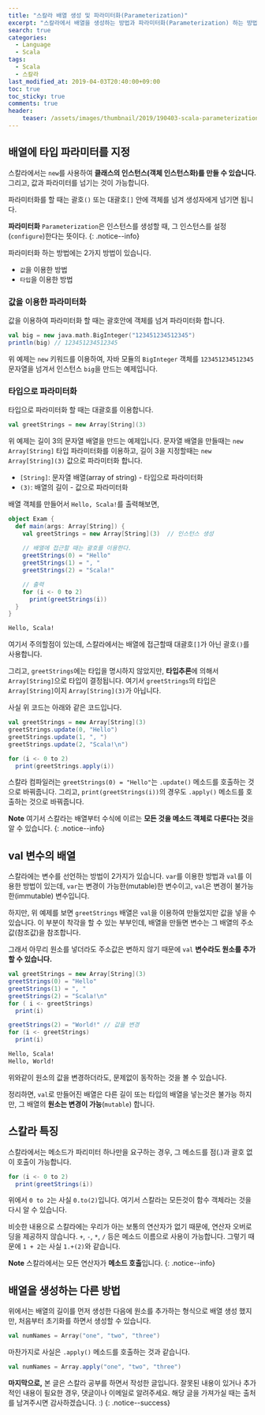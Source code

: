 ```yaml
---
title: "스칼라 배열 생성 및 파라미터화(Parameterization)"
excerpt: "스칼라에서 배열을 생성하는 방법과 파라미터화(Parameterization) 하는 방법을 소개하고, val로 만들어진 배열에 대해 소개합니다."
search: true
categories: 
  - Language
  - Scala
tags: 
  - Scala
  - 스칼라
last_modified_at: 2019-04-03T20:40:00+09:00
toc: true
toc_sticky: true
comments: true
header:
    teaser: /assets/images/thumbnail/2019/190403-scala-parameterization.png
---
```


## 배열에 타입 파라미터를 지정

스칼라에서는 `new`를 사용하여 **클래스의 인스턴스(객체 인스턴스화)를 만들 수 있습니다.** 그리고, 값과 파라미터를 넘기는 것이 가능합니다.  

파라미터화를 할 때는 괄호`()` 또는 대괄호`[]` 안에 객체를 넘겨 생성자에게 넘기면 됩니다.


<i class="fas fa-feather-alt"></i> **파라미터화** `Parameterization`은 인스턴스를 생성할 때, 그 인스턴스를 설정(`configure`)한다는 뜻이다.
{: .notice--info}

파라미터화 하는 방법에는 2가지 방법이 있습니다.

- `값`을 이용한 방법
- `타입`을 이용한 방법


### 값을 이용한 파라미터화

값을 이용하여 파라미터화 할 때는 괄호안에 객체를 넘겨 파라미터화 합니다.

```scala
val big = new java.math.BigInteger("123451234512345")
println(big) // 123451234512345
```

위 예제는 `new` 키워드를 이용하여, 자바 모듈의 `BigInteger` 객체를 `123451234512345` 문자열을 넘겨서 인스턴스 `big`을 만드는 예제입니다.  


### 타입으로 파라미터화

타입으로 파라미터화 할 때는 대괄호를 이용합니다.

```scala
val greetStrings = new Array[String](3)
```

위 예제는 길이 3의 문자열 배열을 만드는 예제입니다. 문자열 배열을 만들때는 `new Array[String]` 타입 파라미터화를 이용하고, 길이 3을 지정할때는 `new Array[String](3)` 값으로 파라미터화 합니다.  

- `[String]`: 문자열 배열(array of string) - 타입으로 파라미터화
- `(3)`: 배열의 길이 - 값으로 파라미터화

배열 객체를 만들어서 `Hello, Scala!`를 출력해보면,

```scala
object Exam {
  def main(args: Array[String]) {
    val greetStrings = new Array[String](3)  // 인스턴스 생성
    
    // 배열에 접근할 때는 괄호를 이용한다.
    greetStrings(0) = "Hello"
    greetStrings(1) = ", "
    greetStrings(2) = "Scala!"

    // 출력
    for (i <- 0 to 2)
      print(greetStrings(i))
  }
}
```

```bash
Hello, Scala!
```

여기서 주의할점이 있는데, 스칼라에서는 배열에 접근할때 대괄호`[]`가 아닌 괄호`()`를 사용합니다.  

그리고, `greetStrings`에는 타입을 명시하지 않았지만, **타입추론**에 의해서 `Array[String]`으로 타입이 결정됩니다. 여기서 `greetStrings`의 타입은 `Array[String]`이지 `Array[String](3)`가 아닙니다.  

사실 위 코드는 아래와 같은 코드입니다.

```scala
val greetStrings = new Array[String](3)
greetStrings.update(0, "Hello")
greetStrings.update(1, ", ")
greetStrings.update(2, "Scala!\n")

for (i <- 0 to 2)
  print(greetStrings.apply(i))
```

스칼라 컴파일러는 `greetStrings(0) = "Hello"`는 `.update()` 메소드를 호출하는 것으로 바꿔줍니다. 그리고, `print(greetStrings(i))`의 경우도 `.apply()` 메소드를 호출하는 것으로 바꿔줍니다.  

<i class="fas fa-feather-alt"></i> **Note** 여기서 스칼라는 배열부터 수식에 이르는 **모든 것을 메소드 객체로 다룬다는 것**을 알 수 있습니다.
{: .notice--info}

## val 변수의 배열

스칼라에는 변수를 선언하는 방법이 2가지가 있습니다. `var`를 이용한 방법과 `val`를 이용한 방법이 있는데, `var`는 변경이 가능한(mutable)한 변수이고, `val`은 변경이 불가능한(immutable) 변수입니다.  

하지만, 위 예제를 보면 `greetStrings` 배열은 `val`을 이용하여 만들었지만 값을 넣을 수 있습니다. 이 부분이 착각을 할 수 있는 부부인데, 배열을 만들면 변수는 그 배열의 주소값(참조값)을 참조합니다. 

그래서 아무리 원소를 넣더라도 주소값은 변하지 않기 때문에 `val` **변수라도 원소를 추가할 수 있습니다.**  

```scala
val greetStrings = new Array[String](3)
greetStrings(0) = "Hello"
greetStrings(1) = ", "
greetStrings(2) = "Scala!\n"
for ( i <- greetStrings)
  print(i)

greetStrings(2) = "World!" // 값을 변경
for (i <- greetStrings)
  print(i)
```

```bash
Hello, Scala!
Hello, World!
```

위와같이 원소의 값을 변경하더라도, 문제없이 동작하는 것을 볼 수 있습니다.  

정리하면, `val`로 만들어진 배열은 다른 길이 또는 타입의 배열을 넣는것은 불가능 하지만, 그 배열의 **원소는 변경이 가능**(`mutable`) 합니다.


## 스칼라 특징

스칼라에서는 메소드가 파리미터 하나만을 요구하는 경우, 그 메소드를 점(.)과 괄호 없이 호출이 가능합니다.  

```scala
for (i <- 0 to 2)
  print(greetStrings(i))
```

위에서 `0 to 2`는 사실  `0.to(2)`입니다. 여기서 스칼라는 모든것이 함수 객체라는 것을 다시 알 수 있습니다.  

비슷한 내용으로 스칼라에는 우리가 아는 보통의 연산자가 없기 때문에, 연산자 오버로딩을 제공하지 않습니다. `+`, `-`, `*`, `/` 등은 메소드 이름으로 사용이 가능합니다. 그렇기 때문에 `1 + 2`는 사실 `1.+(2)`와 같습니다.  


<i class="fas fa-feather-alt"></i> **Note** 스칼라에서는 모든 연산자가 **메소드 호출**입니다.
{: .notice--info}


## 배열을 생성하는 다른 방법

위에서는 배열의 길이를 먼저 생성한 다음에 원소를 추가하는 형식으로 배열 생성 했지만, 처음부터 초기화를 하면서 생성할 수 있습니다.

```scala
val numNames = Array("one", "two", "three")
```

마찬가지로 사실은 `.apply()` 메소드를 호출하는 것과 같습니다.  

```scala
val numNames = Array.apply("one", "two", "three")
```

<i class="far fa-laugh-wink"></i> **마지막으로,** 본 글은 스칼라 공부를 하면서 작성한 글입니다. 잘못된 내용이 있거나 추가적인 내용이 필요한 경우, 댓글이나 이메일로 알려주세요. 해당 글을 가져가실 때는 출처를 남겨주시면 감사하겠습니다. :)
{: .notice--success}